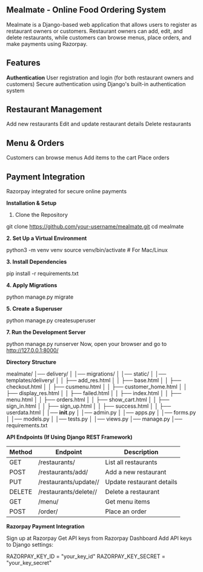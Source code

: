 **Mealmate - Online Food Ordering System**
-------------------------------------------------------------------------------------------------------------------------------------------------------------------------------------------
Mealmate is a Django-based web application that allows users to register as restaurant owners or customers. Restaurant owners can add, edit, and delete restaurants, while customers can browse menus, place orders, and make payments using Razorpay.

**Features**
--------------
**Authentication**
User registration and login (for both restaurant owners and customers)
Secure authentication using Django's built-in authentication system

**Restaurant Management**
-------------------------
Add new restaurants
Edit and update restaurant details
Delete restaurants

**Menu & Orders**
------------------
Customers can browse menus
Add items to the cart
Place orders

**Payment Integration**
-------------------
Razorpay integrated for secure online payments

**Installation & Setup**

1. Clone the Repository

git clone https://github.com/your-username/mealmate.git
cd mealmate

**2. Set Up a Virtual Environment**

python3 -m venv venv
source venv/bin/activate  # For Mac/Linux

**3. Install Dependencies**

pip install -r requirements.txt

**4. Apply Migrations**

python manage.py migrate

**5. Create a Superuser**

python manage.py createsuperuser

**7. Run the Development Server**

python manage.py runserver
Now, open your browser and go to http://127.0.0.1:8000/

**Directory Structure**

mealmate/
│── delivery/
│   │── migrations/
│   │── static/
│   │── templates/delivery/
│   │   ├── add_res.html
│   │   ├── base.html
│   │   ├── checkout.html
│   │   ├── cusmenu.html
│   │   ├── customer_home.html
│   │   ├── display_res.html
│   │   ├── failed.html
│   │   ├── index.html
│   │   ├── menu.html
│   │   ├── orders.html
│   │   ├── show_cart.html
│   │   ├── sign_in.html
│   │   ├── sign_up.html
│   │   ├── success.html
│   │   ├── userdata.html
│   │── __init__.py
│   │── admin.py
│   │── apps.py
│   │── forms.py
│   │── models.py
│   │── tests.py
│   │── views.py
│── manage.py
│── requirements.txt

**API Endpoints (If Using Django REST Framework)**

| Method  | Endpoint                        | Description               |
|---------|---------------------------------|---------------------------|
| GET     | /restaurants/                   | List all restaurants      |
| POST    | /restaurants/add/               | Add a new restaurant      |
| PUT     | /restaurants/update/<id>/       | Update restaurant details |
| DELETE  | /restaurants/delete/<id>/       | Delete a restaurant       |
| GET     | /menu/                          | Get menu items            |
| POST    | /order/                         | Place an order            |

**Razorpay Payment Integration**

Sign up at Razorpay
Get API keys from Razorpay Dashboard
Add API keys to Django settings:

RAZORPAY_KEY_ID = "your_key_id"
RAZORPAY_KEY_SECRET = "your_key_secret"
